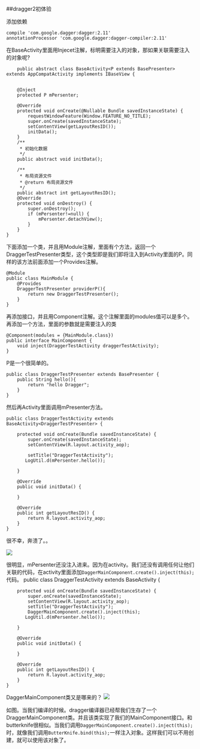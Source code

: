 ##dragger2初体验


添加依赖

 	compile 'com.google.dagger:dagger:2.11'
    annotationProcessor 'com.google.dagger:dagger-compiler:2.11'


在BaseActivity里面用Injecet注解，标明需要注入的对象，那如果关联需要注入的对象呢?

		public abstract class BaseActivity<P extends BasePresenter> extends AppCompatActivity implements IBaseView {
	
	
	    @Inject
	    protected P mPersenter;
	 
	    @Override
	    protected void onCreate(@Nullable Bundle savedInstanceState) {
	        requestWindowFeature(Window.FEATURE_NO_TITLE);
	        super.onCreate(savedInstanceState);
	        setContentView(getLayoutResID());
	        initData();
	    }
	    /**
	     * 初始化数据
	     */
	    public abstract void initData();
	
	    /**
	     * 布局资源文件
	     * @return 布局资源文件
	     */
	    public abstract int getLayoutResID();
	    @Override
	    protected void onDestroy() {
	        super.onDestroy();
	        if (mPersenter!=null) {
	            mPersenter.detachView();
	        }
	    }
	}

下面添加一个类，并且用Module注解，里面有个方法，返回一个DraggerTestPresenter类型，这个类型即是我们即将注入到Activity里面的P。同样的该方法前面添加一个Provides注解。

	@Module
	public class MainModule {
	    @Provides
	    DraggerTestPresenter providerP(){
	        return new DraggerTestPresenter();
	    }
	}

再添加接口，并且用Component注解。这个注解里面的modules值可以是多个。再添加一个方法，里面的参数就是需要注入的类

	@Component(modules = {MainModule.class})
	public interface MainComponent {
	    void inject(DraggerTestActivity draggerTestActivity);
	}

P是一个很简单的。

	public class DraggerTestPresenter extends BasePresenter {
	    public String hello(){
	        return "hello Dragger";
	    }
	}
然后再Activity里面调用mPresenter方法。

	public class DraggerTestActivity extends BaseActivity<DraggerTestPresenter> {
	
	    protected void onCreate(Bundle savedInstanceState) {
	        super.onCreate(savedInstanceState);
	        setContentView(R.layout.activity_aop);
	
	        setTitle("DraggerTestActivity");
	       LogUtil.d(mPersenter.hello());
	
	    }
	
	    @Override
	    public void initData() {
	
	    }
	
	    @Override
	    public int getLayoutResID() {
	        return R.layout.activity_aop;
	    }
	}

很不幸，奔溃了。。

![](https://i.imgur.com/8ZPhym3.png)

很明显，mPersenter还没注入进来。因为在activity。我们还没有调用任何让他们关联的代码，在activity里面添加`DaggerMainComponent.create().inject(this);`代码。
	public class DraggerTestActivity extends BaseActivity<DraggerTestPresenter> {
	
	    protected void onCreate(Bundle savedInstanceState) {
	        super.onCreate(savedInstanceState);
	        setContentView(R.layout.activity_aop);
	        setTitle("DraggerTestActivity");
	        DaggerMainComponent.create().inject(this);
	       LogUtil.d(mPersenter.hello());
	
	    }
	
	    @Override
	    public void initData() {
	
	    }
	
	    @Override
	    public int getLayoutResID() {
	        return R.layout.activity_aop;
	    }
	}

DaggerMainComponent类又是哪来的？
![](https://i.imgur.com/iQzBxEj.png)

如图。当我们编译的时候。dragger编译器已经帮我们生存了一个DraggerMainComponent类。并且该类实现了我们的MainComponent接口。和butterknife很相似。当我们调用`DaggerMainComponent.create().inject(this);`时，就像我们调用`ButterKnife.bind(this);`一样注入对象。这样我们可以不用创建，就可以使用该对象了。  
